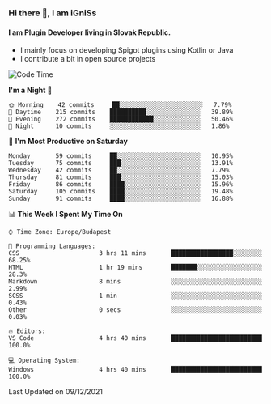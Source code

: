 ### Hi there 👋, I am iGniSs

#### I am Plugin Developer living in Slovak Republic.
- I mainly focus on developing Spigot plugins using Kotlin or Java
- I contribute a bit in open source projects

<!--START_SECTION:waka-->
![Code Time](http://img.shields.io/badge/Code%20Time-751%20hrs%202%20mins-blue)

**I'm a Night 🦉** 

```text
🌞 Morning    42 commits     ██░░░░░░░░░░░░░░░░░░░░░░░   7.79% 
🌆 Daytime    215 commits    ██████████░░░░░░░░░░░░░░░   39.89% 
🌃 Evening    272 commits    ████████████░░░░░░░░░░░░░   50.46% 
🌙 Night      10 commits     ░░░░░░░░░░░░░░░░░░░░░░░░░   1.86%

```
📅 **I'm Most Productive on Saturday** 

```text
Monday       59 commits     ██░░░░░░░░░░░░░░░░░░░░░░░   10.95% 
Tuesday      75 commits     ███░░░░░░░░░░░░░░░░░░░░░░   13.91% 
Wednesday    42 commits     ██░░░░░░░░░░░░░░░░░░░░░░░   7.79% 
Thursday     81 commits     ███░░░░░░░░░░░░░░░░░░░░░░   15.03% 
Friday       86 commits     ████░░░░░░░░░░░░░░░░░░░░░   15.96% 
Saturday     105 commits    ████░░░░░░░░░░░░░░░░░░░░░   19.48% 
Sunday       91 commits     ████░░░░░░░░░░░░░░░░░░░░░   16.88%

```


📊 **This Week I Spent My Time On** 

```text
⌚︎ Time Zone: Europe/Budapest

💬 Programming Languages: 
CSS                      3 hrs 11 mins       █████████████████░░░░░░░░   68.25% 
HTML                     1 hr 19 mins        ███████░░░░░░░░░░░░░░░░░░   28.3% 
Markdown                 8 mins              ░░░░░░░░░░░░░░░░░░░░░░░░░   2.99% 
SCSS                     1 min               ░░░░░░░░░░░░░░░░░░░░░░░░░   0.43% 
Other                    0 secs              ░░░░░░░░░░░░░░░░░░░░░░░░░   0.03%

🔥 Editors: 
VS Code                  4 hrs 40 mins       █████████████████████████   100.0%

💻 Operating System: 
Windows                  4 hrs 40 mins       █████████████████████████   100.0%

```


 Last Updated on 09/12/2021
<!--END_SECTION:waka-->